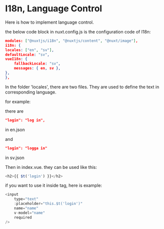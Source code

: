 # I18n, Language Control

Here is how to implement language control.

the below code block in nuxt.config.js is the configuration code of I18n:
```json
modules: ["@nuxtjs/i18n", "@nuxtjs/content", "@nuxt/image"],
i18n: {
locales: ["en", "sv"],
defaultLocale: "sv",
vueI18n: {
    fallbackLocale: "sv",
    messages: { en, sv },
},
},
```

In the folder 'locales', there are two files.
They are used to define the text in corresponding language.

for example:

there are 
```json
"login": "log in",
```
in en.json

and
```json
"login": "logga in"
```
in sv.json

Then in index.vue.
they can be used like this:
```javascript
<h2>{{ $t('login') }}</h2>
```

if you want to use it inside tag,
here is example:
```javascript
<input
    type="text"
    :placeholder="this.$t('login')"
    name="name"
    v-model="name"
    required
/>
```